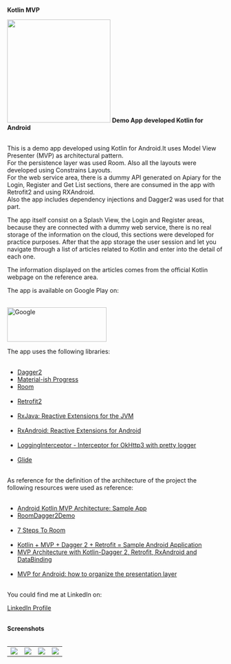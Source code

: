 <b>Kotlin MVP</b>

<img src="https://gitlab.com/grillo87/kotlin_mvp/raw/master/app/src/main/ic_launcher-web.png" alt="" width="240" height="240">

<body>
<b>Demo App developed Kotlin for Android</b></br></br>

This is a demo app developed using Kotlin for Android.It uses Model View Presenter (MVP) as architectural pattern.</br>
For the persistence layer was used Room. Also all the layouts were developed using Constrains Layouts.</br>
For the web service area, there is a dummy API generated on Apiary for the Login, Register and Get List sections, there are consumed in the app with Retrofit2 and using RXAndroid.</br>
Also the app includes dependency injections and Dagger2 was used for that part.</br>

The app itself consist on a Splash View, the Login and Register areas, because they are connected with a dummy web service, there is no real storage of the information on the cloud, this sections were developed for practice purposes. After that the app storage the user session and let you navigate through a list of articles related to Kotlin and enter into the detail of each one.</br>

The information displayed on the articles comes from the official Kotlin webpage on the reference area.</br>

The app is available on Google Play on:</br></br>

<a href="https://play.google.com/store/apps/details?id=com.josegrillo.kotlinmvp"><img src="https://cdn-images-1.medium.com/max/1920/1*OIIv4FEjJQMqh-zEPhtlYA.png" title="Google Play Link" alt="Google" width="231" height="80"></a>

The app uses the following libraries:</br></br>

- <a href="https://github.com/google/dagger">Dagger2</a></br>
- <a href="https://github.com/pnikosis/materialish-progress">Material-ish Progress</a></br>
- <a href="https://developer.android.com/topic/libraries/architecture/adding-components">Room</a></br></br>
- <a href="https://github.com/square/retrofit">Retrofit2</a></br></br>
- <a href="https://github.com/ReactiveX/RxJava">RxJava: Reactive Extensions for the JVM</a></br></br>
- <a href="https://github.com/ReactiveX/RxAndroid">RxAndroid: Reactive Extensions for Android</a></br></br>
- <a href="https://github.com/ihsanbal/LoggingInterceptor">LoggingInterceptor - Interceptor for OkHttp3 with pretty logger</a></br></br>
- <a href="https://github.com/bumptech/glide">Glide</a></br></br>

As reference for the definition of the architecture of the project the following resources were used as reference:</br></br>

- <a href="https://github.com/MindorksOpenSource/android-kotlin-mvp-architecture">Android Kotlin MVP Architecture: Sample App</a></br>
- <a href="https://github.com/mcatta/RoomDagger2Demo">RoomDagger2Demo</a></br></br>
- <a href="https://medium.com/google-developers/7-steps-to-room-27a5fe5f99b2">7 Steps To Room</a></br></br>
- <a href="https://medium.com/@ogulcan/kotlin-mvp-dagger-2-retrofit-sample-android-application-e6fe3af7acd">Kotlin + MVP + Dagger 2 + Retrofit = Sample Android Application</a></br>
- <a href="https://proandroiddev.com/mvp-architecture-with-kotlin-dagger-2-retrofit-rxandroid-and-databinding-17bffe27393d">MVP Architecture with Kotlin-Dagger 2, Retrofit, RxAndroid and DataBinding</a></br></br>
- <a href="https://antonioleiva.com/mvp-android/">MVP for Android: how to organize the presentation layer</a></br></br>

You could find me at LinkedIn on:</br></b>

<a href="https://www.linkedin.com/in/jos%C3%A9-enrique-grillo-hern%C3%A1ndez-4955645a/?locale=en_US">LinkedIn Profile</a></br></br>

<b>Screenshots</b></br></br>
<table>
<tr>
<td>
<img src="https://gitlab.com/grillo87/kotlin_mvp/raw/master/screenshots/Screenshot_1533822989.png">
</td>
<td>
<img src="https://gitlab.com/grillo87/kotlin_mvp/raw/master/screenshots/Screenshot_1533822992.png">
</td>
<td>
<img src="https://gitlab.com/grillo87/kotlin_mvp/raw/master/screenshots/Screenshot_1533825907.png">
</td>
<td>
<img src="https://gitlab.com/grillo87/kotlin_mvp/raw/master/screenshots/Screenshot_1533825912.png">
</td>
</tr>
</table>


</body>
</html>